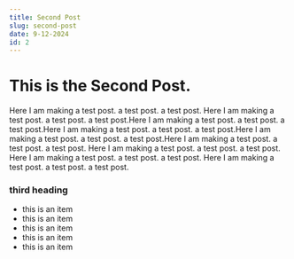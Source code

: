 ```yaml
---
title: Second Post
slug: second-post
date: 9-12-2024
id: 2
---
```


# This is the Second Post.

Here I am making a test post. a test post. a test post. Here I am making a test post. a test post. a test post.Here I am making a test post. a test post. a test post.Here I am making a test post. a test post. a test post.Here I am making a test post. a test post. a test post.Here I am making a test post. a test post. a test post. Here I am making a test post. a test post. a test post. Here I am making a test post. a test post. a test post. Here I am making a test post. a test post. a test post.

### third heading

- this is an item
- this is an item
- this is an item
- this is an item
- this is an item
